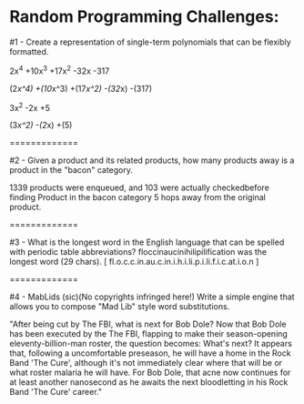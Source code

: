Random Programming Challenges:
===================

#1 - Create a representation of single-term polynomials that can be flexibly formatted.

2x<sup>4</sup> +10x<sup>3</sup> +17x<sup>2</sup> -32x -317

(2*x^4) +(10*x^3) +(17*x^2) -(32*x) -(317) 

3x<sup>2</sup> -2x +5

(3*x^2) -(2*x) +(5)

=============

#2 - Given a product and its related products, how many products away is a product in the "bacon" category.

1339 products were enqueued, and 103 were actually checkedbefore finding Product in the bacon category 5 hops away from the original product.

=============

#3 - What is the longest word in the English language that can be spelled with periodic table abbreviations?
floccinaucinihilipilification was the longest word (29 chars). [ fl.o.c.c.in.au.c.in.i.h.i.li.p.i.li.f.i.c.at.i.o.n ]

=============


#4 - MabLids (sic)(No copyrights infringed here!) Write a simple engine that allows you to compose "Mad Lib" style word substitutions.

"After being cut by The FBI, what is next for Bob Dole? Now that Bob Dole has been executed by the The FBI, flapping to make their season-opening eleventy-billion-man roster, the question becomes: What's next? It appears that, following a uncomfortable preseason, he will have a home in the Rock Band 'The Cure', although it's not immediately clear where that will be or what roster malaria he will have.  For Bob Dole, that acne now continues for at least another nanosecond as he awaits the next bloodletting in his Rock Band 'The Cure' career."
